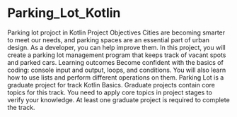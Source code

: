 # Parking_Lot_Kotlin
Parking lot projoct in Kotlin
Project Objectives
Cities are becoming smarter to meet our needs, and parking spaces are an essential part of urban design. As a developer, you can help improve them. In this project, you will create a parking lot management program that keeps track of vacant spots and parked cars.
Learning outcomes
Become confident with the basics of coding: console input and output, loops, and conditions. You will also learn how to use lists and perform different operations on them.
Parking Lot is a graduate project for track Kotlin Basics.
Graduate projects contain core topics for this track. You need to apply core topics in project stages to verify your knowledge. At least one graduate project is required to complete the track.
